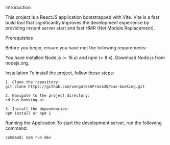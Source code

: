 Introduction

This project is a ReactJS application bootstrapped with Vite. Vite is a fast build tool that significantly improves the development experience by providing instant server start and fast HMR (Hot Module Replacement).

Prerequisites

Before you begin, ensure you have met the following requirements:

You have installed Node.js (= 16.x) and npm (= 8.x).
Download Node.js from nodejs.org.

Installation
To install the project, follow these steps:

    1. Clone the repository:
    git clone https://github.com/vengateshPrasad5/bus-booking.git

    2. Navigate to the project directory:
    cd bus-booking-ui

    3. Install the dependencies:
    npm install or npm i

Running the Application
To start the development server, run the following command:
    
    command: npm run dev

